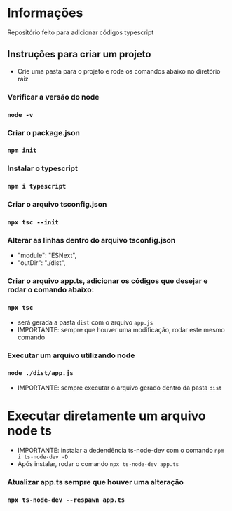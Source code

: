 # Informações
Repositório feito para adicionar códigos typescript

## Instruções para criar um projeto
* Crie uma pasta para o projeto e rode os comandos abaixo no diretório raiz

### Verificar a versão do node
### `node -v`

### Criar o package.json
### `npm init`

### Instalar o typescript
### `npm i typescript`

### Criar o arquivo tsconfig.json
### `npx tsc --init`

### Alterar as linhas dentro do arquivo tsconfig.json
* "module": "ESNext",
* "outDir": "./dist",

### Criar o arquivo app.ts, adicionar os códigos que desejar e rodar o comando abaixo:
### `npx tsc`
* será gerada a pasta `dist` com o arquivo `app.js`
* IMPORTANTE: sempre que houver uma modificação, rodar este mesmo comando

### Executar um arquivo utilizando node
### `node ./dist/app.js`
* IMPORTANTE: sempre executar o arquivo gerado dentro da pasta `dist`

# Executar diretamente um arquivo node ts
* IMPORTANTE: instalar a dedendência ts-node-dev com o comando `npm i ts-node-dev -D`
* Após instalar, rodar o comando `npx ts-node-dev app.ts`

### Atualizar app.ts sempre que houver uma alteração
### `npx ts-node-dev --respawn app.ts`
